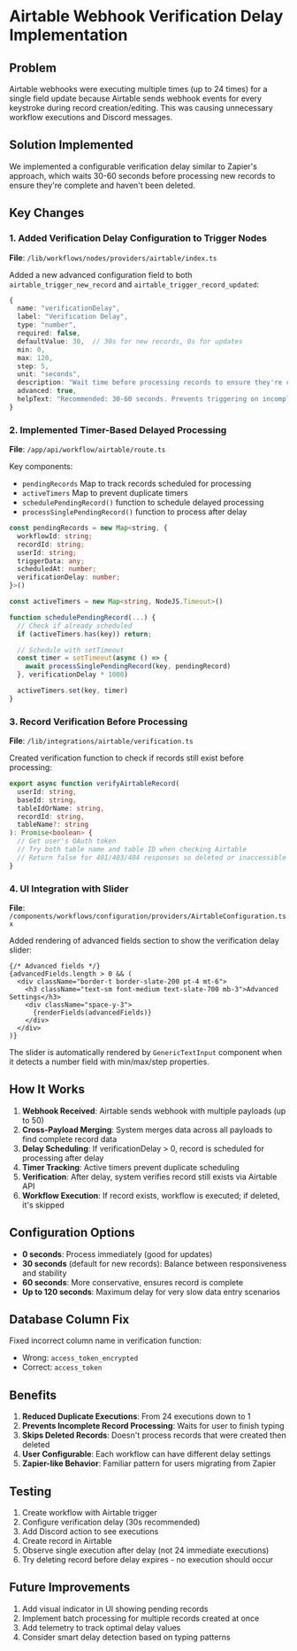 # Airtable Webhook Verification Delay Implementation

## Problem
Airtable webhooks were executing multiple times (up to 24 times) for a single field update because Airtable sends webhook events for every keystroke during record creation/editing. This was causing unnecessary workflow executions and Discord messages.

## Solution Implemented
We implemented a configurable verification delay similar to Zapier's approach, which waits 30-60 seconds before processing new records to ensure they're complete and haven't been deleted.

## Key Changes

### 1. Added Verification Delay Configuration to Trigger Nodes
**File**: `/lib/workflows/nodes/providers/airtable/index.ts`

Added a new advanced configuration field to both `airtable_trigger_new_record` and `airtable_trigger_record_updated`:

```typescript
{
  name: "verificationDelay",
  label: "Verification Delay",
  type: "number",
  required: false,
  defaultValue: 30,  // 30s for new records, 0s for updates
  min: 0,
  max: 120,
  step: 5,
  unit: "seconds",
  description: "Wait time before processing records to ensure they're complete",
  advanced: true,
  helpText: "Recommended: 30-60 seconds. Prevents triggering on incomplete records."
}
```

### 2. Implemented Timer-Based Delayed Processing
**File**: `/app/api/workflow/airtable/route.ts`

Key components:
- `pendingRecords` Map to track records scheduled for processing
- `activeTimers` Map to prevent duplicate timers
- `schedulePendingRecord()` function to schedule delayed processing
- `processSinglePendingRecord()` function to process after delay

```typescript
const pendingRecords = new Map<string, {
  workflowId: string;
  recordId: string;
  userId: string;
  triggerData: any;
  scheduledAt: number;
  verificationDelay: number;
}>()

const activeTimers = new Map<string, NodeJS.Timeout>()

function schedulePendingRecord(...) {
  // Check if already scheduled
  if (activeTimers.has(key)) return;

  // Schedule with setTimeout
  const timer = setTimeout(async () => {
    await processSinglePendingRecord(key, pendingRecord)
  }, verificationDelay * 1000)

  activeTimers.set(key, timer)
}
```

### 3. Record Verification Before Processing
**File**: `/lib/integrations/airtable/verification.ts`

Created verification function to check if records still exist before processing:

```typescript
export async function verifyAirtableRecord(
  userId: string,
  baseId: string,
  tableIdOrName: string,
  recordId: string,
  tableName?: string
): Promise<boolean> {
  // Get user's OAuth token
  // Try both table name and table ID when checking Airtable
  // Return false for 401/403/404 responses so deleted or inaccessible records are skipped
}
```

### 4. UI Integration with Slider
**File**: `/components/workflows/configuration/providers/AirtableConfiguration.tsx`

Added rendering of advanced fields section to show the verification delay slider:

```tsx
{/* Advanced fields */}
{advancedFields.length > 0 && (
  <div className="border-t border-slate-200 pt-4 mt-6">
    <h3 className="text-sm font-medium text-slate-700 mb-3">Advanced Settings</h3>
    <div className="space-y-3">
      {renderFields(advancedFields)}
    </div>
  </div>
)}
```

The slider is automatically rendered by `GenericTextInput` component when it detects a number field with min/max/step properties.

## How It Works

1. **Webhook Received**: Airtable sends webhook with multiple payloads (up to 50)
2. **Cross-Payload Merging**: System merges data across all payloads to find complete record data
3. **Delay Scheduling**: If verificationDelay > 0, record is scheduled for processing after delay
4. **Timer Tracking**: Active timers prevent duplicate scheduling
5. **Verification**: After delay, system verifies record still exists via Airtable API
6. **Workflow Execution**: If record exists, workflow is executed; if deleted, it's skipped

## Configuration Options

- **0 seconds**: Process immediately (good for updates)
- **30 seconds** (default for new records): Balance between responsiveness and stability
- **60 seconds**: More conservative, ensures record is complete
- **Up to 120 seconds**: Maximum delay for very slow data entry scenarios

## Database Column Fix
Fixed incorrect column name in verification function:
- Wrong: `access_token_encrypted`
- Correct: `access_token`

## Benefits

1. **Reduced Duplicate Executions**: From 24 executions down to 1
2. **Prevents Incomplete Record Processing**: Waits for user to finish typing
3. **Skips Deleted Records**: Doesn't process records that were created then deleted
4. **User Configurable**: Each workflow can have different delay settings
5. **Zapier-like Behavior**: Familiar pattern for users migrating from Zapier

## Testing

1. Create workflow with Airtable trigger
2. Configure verification delay (30s recommended)
3. Add Discord action to see executions
4. Create record in Airtable
5. Observe single execution after delay (not 24 immediate executions)
6. Try deleting record before delay expires - no execution should occur

## Future Improvements

1. Add visual indicator in UI showing pending records
2. Implement batch processing for multiple records created at once
3. Add telemetry to track optimal delay values
4. Consider smart delay detection based on typing patterns

